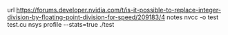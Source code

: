 url
https://forums.developer.nvidia.com/t/is-it-possible-to-replace-integer-division-by-floating-point-division-for-speed/209183/4
notes
nvcc -o test test.cu
nsys profile --stats=true ./test